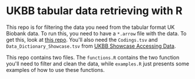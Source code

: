 # UKBB tabular data retrieving with R
This repo is for filtering the data you need from the tabular format UK Biobank data. To run this, you need to have a `*.arrow` file with the data. To get this, look at [this repo](https://github.com/CoBrALab/UKBB-tabular-processing). You'll also need the `Codings.tsv` and `Data_Dictionary_Showcase.tsv` from [UKBB Showcase Accessing Data](https://biobank.ndph.ox.ac.uk/showcase/exinfo.cgi?src=AccessingData).  

This repo contains two files. The `functions.R` contains the two function you'll need to filter and clean the data, while `examples.R` just presents some examples of how to use these functions.

